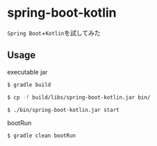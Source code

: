 # spring-boot-kotlin

`Spring Boot`+`Kotlin`を試してみた

## Usage

executable jar

```sh
$ gradle build
```

```sh
$ cp -f build/libs/spring-boot-kotlin.jar bin/
```

```sh
$ ./bin/spring-boot-kotlin.jar start
```

bootRun

```sh
$ gradle clean bootRun
```
